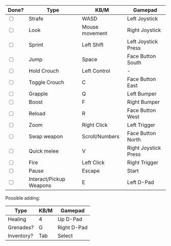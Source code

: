 
| Done?                              | Type                    | KB/M           | Gamepad              |
| ---------------------------------- | ----------------------- | -------------- | -------------------- |
| <input type="checkbox" unchecked/> | Strafe                  | WASD           | Left Joystick        |
| <input type="checkbox" unchecked/> | Look                    | Mouse movement | Right Joystick       |
| <input type="checkbox" unchecked/> | Sprint                  | Left Shift     | Left Joystick Press  |
| <input type="checkbox" unchecked/> | Jump                    | Space          | Face Button South    |
| <input type="checkbox" unchecked/> | Hold Crouch             | Left Control   | -                    |
| <input type="checkbox" unchecked/> | Toggle Crouch           | C              | Face Button East     |
| <input type="checkbox" unchecked/> | Grapple                 | Q              | Left Bumper          |
| <input type="checkbox" unchecked/> | Boost                   | F              | Right Bumper         |
| <input type="checkbox" unchecked/> | Reload                  | R              | Face Button West     |
| <input type="checkbox" unchecked/> | Zoom                    | Right Click    | Left Trigger         |
| <input type="checkbox" unchecked/> | Swap weapon             | Scroll/Numbers | Face Button North    |
| <input type="checkbox" unchecked/> | Quick melee             | V              | Right Joystick Press |
| <input type="checkbox" unchecked/> | Fire                    | Left Click     | Right Trigger        |
| <input type="checkbox" unchecked/> | Pause                   | Escape         | Start                |
| <input type="checkbox" unchecked/> | Interact/Pickup Weapons | E              | Left D-Pad           |

Possible adding:

| Type       | KB/M | Gamepad     |
| ---------- | ---- | ----------- |
| Healing    | 4    | Up D-Pad    |
| Grenades?  | G    | Right D-Pad |
| Inventory? | Tab  | Select      |
